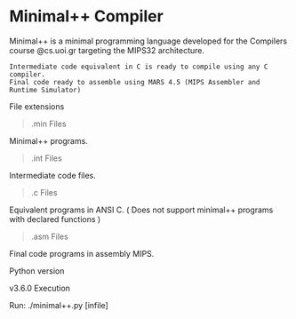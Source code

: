# Minimal++ Compiler

Minimal++ is a minimal programming language developed for the Compilers course @cs.uoi.gr targeting the MIPS32 architecture.

    Intermediate code equivalent in C is ready to compile using any C compiler.
    Final code ready to assemble using MARS 4.5 (MIPS Assembler and Runtime Simulator)


File extensions

> .min Files

Minimal++ programs.
> .int Files

Intermediate code files.
> .c Files

Equivalent programs in ANSI C. ( Does not support minimal++ programs with declared functions )
> .asm Files

Final code programs in assembly MIPS.

Python version

v3.6.0
Execution

Run: ./minimal++.py [infile]
